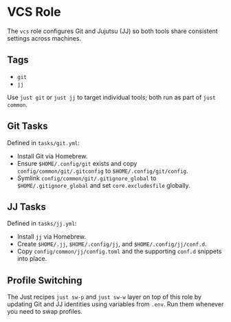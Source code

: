 # VCS Role

The `vcs` role configures Git and Jujutsu (JJ) so both tools share consistent settings across machines.

## Tags
- `git`
- `jj`

Use `just git` or `just jj` to target individual tools; both run as part of `just common`.

## Git Tasks
Defined in `tasks/git.yml`:
- Install Git via Homebrew.
- Ensure `$HOME/.config/git` exists and copy `config/common/git/.gitconfig` to `$HOME/.config/git/config`.
- Symlink `config/common/git/.gitignore_global` to `$HOME/.gitignore_global` and set `core.excludesfile` globally.

## JJ Tasks
Defined in `tasks/jj.yml`:
- Install `jj` via Homebrew.
- Create `$HOME/.jj`, `$HOME/.config/jj`, and `$HOME/.config/jj/conf.d`.
- Copy `config/common/jj/config.toml` and the supporting `conf.d` snippets into place.

## Profile Switching
The Just recipes `just sw-p` and `just sw-w` layer on top of this role by updating Git and JJ identities using variables from `.env`. Run them whenever you need to swap profiles.

